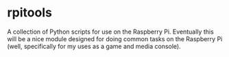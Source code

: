 rpitools
========

A collection of Python scripts for use on the Raspberry Pi.  Eventually this will be a nice module designed for doing common
tasks on the Raspberry Pi (well, specifically for my uses as a game and media console).
